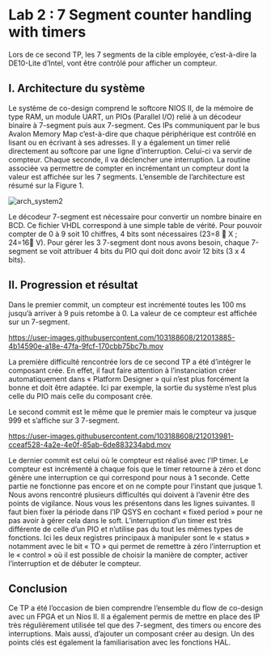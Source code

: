 <h1>Lab 2 : 7 Segment counter handling with timers</h1>


Lors de ce second TP, les 7 segments de la cible employée, c’est-à-dire la DE10-Lite d’Intel, vont être contrôlé pour afficher un compteur.


<h2>I.	Architecture du système</h2>

Le système de co-design comprend le softcore NIOS II, de la mémoire de type RAM, un module UART, un PIOs (Parallel I/O) relié à un décodeur binaire à 7-segment puis aux 7-segment. Ces IPs communiquent par le bus Avalon Memory Map c’est-à-dire que chaque périphérique est contrôlé en lisant ou en écrivant à ses adresses. Il y a également un timer relié directement au softcore par une ligne d’interruption. Celui-ci va servir de compteur. Chaque seconde, il va déclencher une interruption. La routine associée va permettre de compter en incrémentant un compteur dont la valeur est affichée sur les 7 segments. L’ensemble de l’architecture est résumé sur la Figure 1. 

![arch_system2](https://user-images.githubusercontent.com/103188608/212013759-371d0173-adbe-4b65-8ab1-e81e0c5300eb.png)

Le décodeur 7-segment est nécessaire pour convertir un nombre binaire en BCD. Ce fichier VHDL correspond à une simple table de vérité. Pour pouvoir compter de 0 à 9 soit 10 chiffres, 4 bits sont nécessaires (23=8  X ; 24=16 V). Pour gérer les 3 7-segment dont nous avons besoin, chaque 7-segment se voit attribuer 4 bits du PIO qui doit donc avoir 12 bits (3 x 4 bits).


<h2>II.	Progression et résultat</h2>

Dans le premier commit, un compteur est incrémenté toutes les 100 ms jusqu’à arriver à 9 puis retombe à 0. La valeur de ce compteur est affichée sur un 7-segment. 

https://user-images.githubusercontent.com/103188608/212013885-4b14590e-a18e-47fa-9fcf-170cbb75bc7b.mov

La première difficulté rencontrée lors de ce second TP a été d’intégrer le composant crée. En effet, il faut faire attention à l’instanciation créer automatiquement dans « Platform Designer » qui n’est plus forcément la bonne et doit être adaptée. Ici par exemple, la sortie du système n’est plus celle du PIO mais celle du composant crée.


Le second commit est le même que le premier mais le compteur va jusque 999 et s’affiche sur 3 7-segment. 

https://user-images.githubusercontent.com/103188608/212013981-cceaf528-4a2e-4e0f-85ab-6de883234abd.mov

Le dernier commit est celui où le compteur est réalisé avec l’IP timer. Le compteur est incrémenté à chaque fois que le timer retourne à zéro et donc génère une interruption ce qui correspond pour nous à 1 seconde. Cette partie ne fonctionne pas encore et on ne compte pour l’instant que jusque 1.
Nous avons rencontré plusieurs difficultés qui doivent à l’avenir être des points de vigilance. Nous vous les présentons dans les lignes suivantes. Il faut bien fixer la période dans l’IP QSYS en cochant « fixed period » pour ne pas avoir à gérer cela dans le soft. L’interruption d’un timer est très différente de celle d’un PIO et n’utilise pas du tout les mêmes types de fonctions. Ici les deux registres principaux à manipuler sont le « status » notamment avec le bit « TO » qui permet de remettre à zéro l’interruption et le « control » où il est possible de choisir la manière de compter, activer l’interruption et de débuter le compteur. 


<h2>Conclusion</h2>

Ce TP a été l’occasion de bien comprendre l’ensemble du flow de co-design avec un FPGA et un Nios II. Il a également permis de mettre en place des IP très régulièrement utilisée tel que des 7-segment, des timers ou encore des interruptions. Mais aussi, d’ajouter un composant créer au design. Un des points clés est également la familiarisation avec les fonctions HAL.

